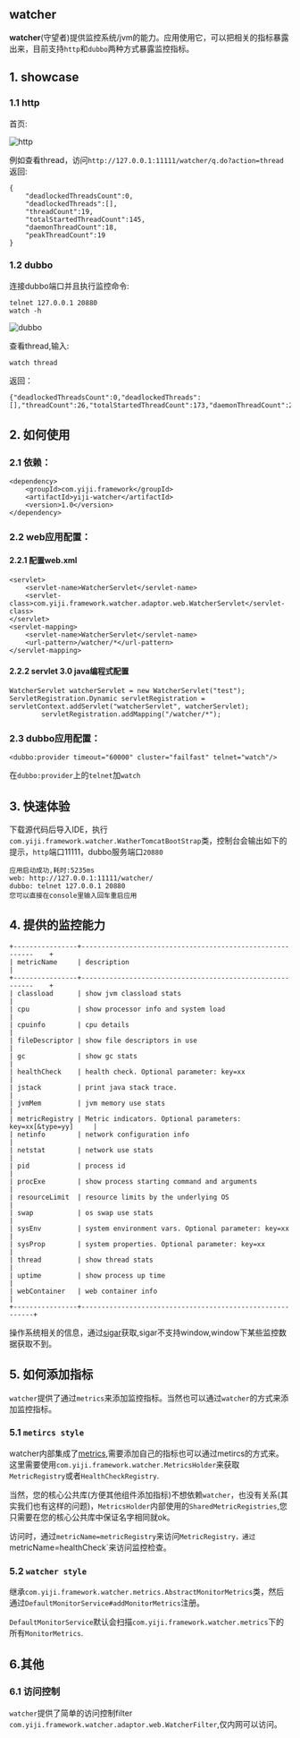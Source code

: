 ## watcher
**watcher**(守望者)提供监控系统/jvm的能力。应用使用它，可以把相关的指标暴露出来，目前支持`http`和`dubbo`两种方式暴露监控指标。

## 1. showcase

### 1.1 http
首页:

![http](res/http.png "http")

例如查看thread，访问`http://127.0.0.1:11111/watcher/q.do?action=thread`返回:

	{
		"deadlockedThreadsCount":0,
		"deadlockedThreads":[],
		"threadCount":19,
		"totalStartedThreadCount":145,
		"daemonThreadCount":18,
		"peakThreadCount":19
	}
### 1.2 dubbo

连接dubbo端口并且执行监控命令:

	telnet 127.0.0.1 20880
	watch -h

![dubbo](res/dubbo_index.png "dubbo")

查看thread,输入:

	watch thread

返回：

	{"deadlockedThreadsCount":0,"deadlockedThreads":[],"threadCount":26,"totalStartedThreadCount":173,"daemonThreadCount":25,"peakThreadCount":26}


## 2. 如何使用
	
### 2.1 依赖：
	
	<dependency>
 		<groupId>com.yiji.framework</groupId>
    	<artifactId>yiji-watcher</artifactId>
    	<version>1.0</version>
	</dependency>
	
### 2.2 web应用配置：

#### 2.2.1 配置web.xml
	 
	<servlet>
        <servlet-name>WatcherServlet</servlet-name>
        <servlet-class>com.yiji.framework.watcher.adaptor.web.WatcherServlet</servlet-class>
    </servlet>
    <servlet-mapping>
        <servlet-name>WatcherServlet</servlet-name>
        <url-pattern>/watcher/*</url-pattern>
    </servlet-mapping>

#### 2.2.2 servlet 3.0 java编程式配置

	WatcherServlet watcherServlet = new WatcherServlet("test");
	ServletRegistration.Dynamic servletRegistration = servletContext.addServlet("watcherServlet", watcherServlet);
			servletRegistration.addMapping("/watcher/*");
    
### 2.3 dubbo应用配置：
 
 	<dubbo:provider timeout="60000" cluster="failfast" telnet="watch"/>
	
在`dubbo:provider`上的`telnet`加`watch`

## 3. 快速体验

下载源代码后导入IDE，执行`com.yiji.framework.watcher.WatherTomcatBootStrap`类，控制台会输出如下的提示，`http`端口11111，dubbo服务端口`20880`

	应用启动成功,耗时:5235ms
	web: http://127.0.0.1:11111/watcher/
	dubbo: telnet 127.0.0.1 20880
	您可以直接在console里输入回车重启应用

## 4. 提供的监控能力

	+----------------+----------------------------------------------------------	+
	| metricName     | description                                              	|
	+----------------+----------------------------------------------------------	+
	| classload      | show jvm classload stats                                 	|
	| cpu            | show processor info and system load                      	|
	| cpuinfo        | cpu details                                              	|
	| fileDescriptor | show file descriptors in use                             	|
	| gc             | show gc stats                                            	|
	| healthCheck    | health check. Optional parameter: key=xx                 	|
	| jstack         | print java stack trace.                                  	|
	| jvmMem         | jvm memory use stats                                     	|
	| metricRegistry | Metric indicators. Optional parameters: key=xx[&type=yy] 	|
	| netinfo        | network configuration info                               	|
	| netstat        | network use stats                                        	|
	| pid            | process id                                               	|
	| procExe        | show process starting command and arguments              	|
	| resourceLimit  | resource limits by the underlying OS                     	|
	| swap           | os swap use stats                                        	|
	| sysEnv         | system environment vars. Optional parameter: key=xx      	|
	| sysProp        | system properties. Optional parameter: key=xx            	|
	| thread         | show thread stats                                        	|
	| uptime         | show process up time                                     	|
	| webContainer   | web container info                                       	|
	+----------------+----------------------------------------------------------+
	
操作系统相关的信息，通过[sigar](https://github.com/hyperic/sigar)获取,sigar不支持window,window下某些监控数据获取不到。

## 5. 如何添加指标

`watcher`提供了通过`metrics`来添加监控指标。当然也可以通过`watcher`的方式来添加监控指标。

### 5.1 `metircs style`
watcher内部集成了[metrics](https://github.com/dropwizard/metrics),需要添加自己的指标也可以通过metircs的方式来。这里需要使用`com.yiji.framework.watcher.MetricsHolder`来获取`MetricRegistry`或者`HealthCheckRegistry`.

当然，您的核心公共库(方便其他组件添加指标)不想依赖`watcher`，也没有关系(其实我们也有这样的问题)，`MetricsHolder`内部使用的`SharedMetricRegistries`,您只需要在您的核心公共库中保证名字相同就ok。

访问时，通过`metricName=metricRegistry`来访问`MetricRegistry，通过`metricName=healthCheck`来访问监控检查。

### 5.2 `watcher style`

继承`com.yiji.framework.watcher.metrics.AbstractMonitorMetrics`类，然后通过`DefaultMonitorService#addMonitorMetrics`注册。

`DefaultMonitorService`默认会扫描`com.yiji.framework.watcher.metrics`下的所有`MonitorMetrics`.


## 6.其他

### 6.1 访问控制

`watcher`提供了简单的访问控制filter `com.yiji.framework.watcher.adaptor.web.WatcherFilter`,仅内网可以访问。